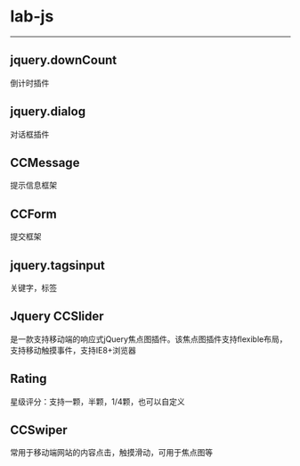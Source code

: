 # lab-js

---

## jquery.downCount
倒计时插件


## jquery.dialog
对话框插件


## CCMessage
提示信息框架


## CCForm
提交框架


## jquery.tagsinput
关键字，标签

## Jquery CCSlider
是一款支持移动端的响应式jQuery焦点图插件。该焦点图插件支持flexible布局，支持移动触摸事件，支持IE8+浏览器


## Rating 
星级评分：支持一颗，半颗，1/4颗，也可以自定义

## CCSwiper 
常用于移动端网站的内容点击，触摸滑动，可用于焦点图等